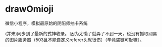 # drawOmioji
微信小程序，模拟最原始的阴阳师抽卡系统


(并未)同步到了最新的式神收录。
因为太懒了就弄了不到一天，也没有抓取网易的图片服务器（503且不能自定义referer头就很伤）（毕竟盗链可耻嘛）。
